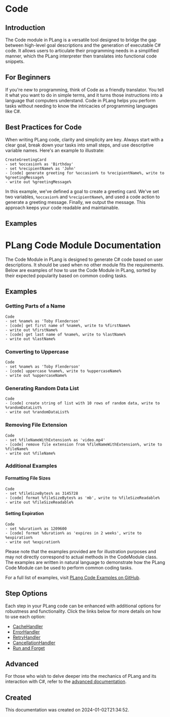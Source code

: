 
# Code
## Introduction
The Code module in PLang is a versatile tool designed to bridge the gap between high-level goal descriptions and the generation of executable C# code. It allows users to articulate their programming needs in a simplified manner, which the PLang interpreter then translates into functional code snippets.

## For Beginners
If you're new to programming, think of Code as a friendly translator. You tell it what you want to do in simple terms, and it turns those instructions into a language that computers understand. Code in PLang helps you perform tasks without needing to know the intricacies of programming languages like C#.

## Best Practices for Code
When writing PLang code, clarity and simplicity are key. Always start with a clear goal, break down your tasks into small steps, and use descriptive variable names. Here's an example to illustrate:

```plang
CreateGreetingCard
- set %occasion% as 'Birthday'
- set %recipientName% as 'John'
- [code] generate greeting for %occasion% to %recipientName%, write to %greetingMessage%
- write out %greetingMessage%
```

In this example, we've defined a goal to create a greeting card. We've set two variables, `%occasion%` and `%recipientName%`, and used a code action to generate a greeting message. Finally, we output the message. This approach keeps your code readable and maintainable.

## Examples

# PLang Code Module Documentation

The Code Module in PLang is designed to generate C# code based on user descriptions. It should be used when no other module fits the requirements. Below are examples of how to use the Code Module in PLang, sorted by their expected popularity based on common coding tasks.

## Examples

### Getting Parts of a Name

```plang
Code
- set %name% as 'Toby Flenderson'
- [code] get first name of %name%, write to %firstName%
- write out %firstName%
- [code] get last name of %name%, write to %lastName%
- write out %lastName%
```

### Converting to Uppercase

```plang
Code
- set %name% as 'Toby Flenderson'
- [code] uppercase %name%, write to %uppercaseName%
- write out %uppercaseName%
```

### Generating Random Data List

```plang
Code
- [code] create string of list with 10 rows of random data, write to %randomDataList%
- write out %randomDataList%
```

### Removing File Extension

```plang
Code
- set %fileNameWithExtension% as 'video.mp4'
- [code] remove file extension from %fileNameWithExtension%, write to %fileName%
- write out %fileName%
```

### Additional Examples

#### Formatting File Sizes

```plang
Code
- set %fileSizeBytes% as 3145728
- [code] format %fileSizeBytes% as 'mb', write to %fileSizeReadable%
- write out %fileSizeReadable%
```

#### Setting Expiration

```plang
Code
- set %duration% as 1209600
- [code] format %duration% as 'expires in 2 weeks', write to %expiration%
- write out %expiration%
```

Please note that the examples provided are for illustration purposes and may not directly correspond to actual methods in the CodeModule class. The examples are written in natural language to demonstrate how the PLang Code Module can be used to perform common coding tasks.


For a full list of examples, visit [PLang Code Examples on GitHub](https://github.com/PLangHQ/plang/tree/main/Tests/Code).

## Step Options
Each step in your PLang code can be enhanced with additional options for robustness and functionality. Click the links below for more details on how to use each option:

- [CacheHandler](/modules/cacheHandler.md)
- [ErrorHandler](/modules/ErrorHandler.md)
- [RetryHandler](/modules/RetryHandler.md)
- [CancellationHandler](/modules/CancelationHandler.md)
- [Run and Forget](/modules/RunAndForget.md)

## Advanced
For those who wish to delve deeper into the mechanics of PLang and its interaction with C#, refer to the [advanced documentation](./PLang.Modules.CodeModule_advanced.md).

## Created
This documentation was created on 2024-01-02T21:34:52.
